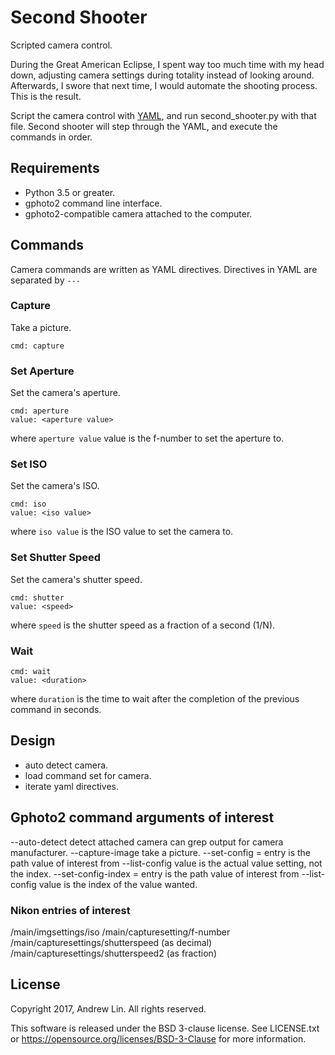 # Second Shooter

Scripted camera control.

During the Great American Eclipse, I spent way too much time with my head down,
adjusting camera settings during totality instead of looking around. Afterwards,
I swore that next time, I would automate the shooting process. This is the
result.

Script the camera control with [YAML](http://yaml.org), and run 
second_shooter.py with that file. Second shooter will step through the YAML, 
and execute the commands in order.

## Requirements

* Python 3.5 or greater.
* gphoto2 command line interface.
* gphoto2-compatible camera attached to the computer.

## Commands

Camera commands are written as YAML directives. Directives in YAML are
separated by `---`

### Capture

Take a picture.

    cmd: capture
    
### Set Aperture

Set the camera's aperture.

    cmd: aperture
    value: <aperture value>
    
where `aperture value` value is the f-number to set the aperture to.

### Set ISO

Set the camera's ISO.

    cmd: iso
    value: <iso value>
    
where `iso value` is the ISO value to set the camera to.
    
### Set Shutter Speed

Set the camera's shutter speed.

    cmd: shutter
    value: <speed>
    
where `speed` is the shutter speed as a fraction of a second (1/N).

### Wait

    cmd: wait
    value: <duration>
    
where `duration` is the time to wait after the completion of the previous 
command in seconds.

## Design

* auto detect camera.
* load command set for camera.
* iterate yaml directives.

## Gphoto2 command arguments of interest

--auto-detect
    detect attached camera
    can grep output for camera manufacturer.
--capture-image
    take a picture.
--set-config <entry>=<value>
    entry is the path value of interest from --list-config
    value is the actual value setting, not the index.
--set-config-index <entry>=<value>
    entry is the path value of interest from --list-config
    value is the index of the value wanted.

### Nikon entries of interest

/main/imgsettings/iso
/main/capturesetting/f-number
/main/capturesettings/shutterspeed (as decimal)
/main/capturesettings/shutterspeed2 (as fraction)

## License

Copyright 2017, Andrew Lin.
All rights reserved.

This software is released under the BSD 3-clause license. See
LICENSE.txt or https://opensource.org/licenses/BSD-3-Clause for more
information.
